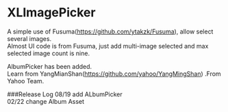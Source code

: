 # XLImagePicker
A simple use of Fusuma(https://github.com/ytakzk/Fusuma), allow select several images.</br>
Almost UI code is from Fusuma, just add multi-image selected and max selected image count is nine.</br>

AlbumPicker has been added.</br>
Learn from YangMianShan(https://github.com/yahoo/YangMingShan) .From Yahoo Team.</br>

###Release Log
08/19 add ALbumPicker </br>
02/22 change Album Asset</br>
